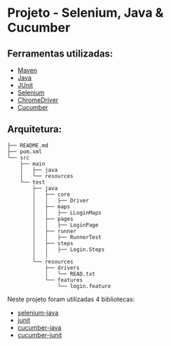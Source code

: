 # Projeto - Selenium, Java & Cucumber

## Ferramentas utilizadas:
- [Maven](https://maven.apache.org/ "Maven")
- [Java](https://www.java.com/pt_BR/ "Java")
- [JUnit](https://junit.org/junit4/ "JUnit")
- [Selenium](https://www.seleniumhq.org/ "Selenium")
- [ChromeDriver](https://chromedriver.chromium.org/downloads "ChromeDriver")
- [Cucumber](https://cucumber.io/ "Cucumber")

## Arquitetura:
```
├── README.md
├── pom.xml
└── src
    ├── main
    │   ├── java
    │   └── resources
    └── test
        ├── java
        │   ├── core
        │   │   ├── Driver   
        │   ├── maps
        │   │   ├── LLoginMaps
        │   ├── pages
        │   │   ├── LoginPage
        │   ├── runner
        │   │   ├── RunnerTest
        │   ├── steps
        │   │   ├── Login.Steps
        │   │       
        └── resources
            ├── drivers
            │   └── READ.txt
            └── features
                └── login.feature
```

Neste projeto foram utilizadas 4 bibliotecas:
- [selenium-java](https://mvnrepository.com/artifact/org.seleniumhq.selenium/selenium-java "selenium-java")
- [junit](https://mvnrepository.com/artifact/junit/junit "junit")
- [cucumber-java](https://mvnrepository.com/artifact/info.cukes/cucumber-java "cucumber-java")
- [cucumber-junit](https://mvnrepository.com/artifact/info.cukes/cucumber-junit "cucumber-junit")
